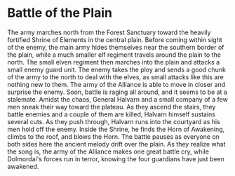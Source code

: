 # Battle of the Plain
The army marches north from the Forest Sanctuary toward the heavily fortified Shrine of Elements in the central plain. Before coming  within sight of the enemy, the main army hides themselves near the southern border of the plain, while a much smaller elf regiment travels around the plain to the north. The small elven regiment then marches into the plain and attacks a small enemy guard unit. The enemy takes the ploy and sends a good chunk of the army to the north to deal with the elves, as small attacks like this are nothing new to them. The army of the Alliance is able to move in closer and surprise the enemy. Soon, battle is raging all around, and it seems to be at a stalemate. Amidst the chaos, General Halvarn and a small company of a few men sneak their way toward the plateau. As they ascend the stairs, they battle enemies and a couple of them are killed, Halvarn himself sustains several cuts. As they push through, Halvarn runs into the courtyard as his men hold off the enemy. Inside the Shrine, he finds the Horn of Awakening, climbs to the roof, and blows the Horn. The battle pauses as everyone on both sides here the ancient melody drift over the plain. As they realize what the song is, the army of the Alliance makes one great battle cry, while Dolmordai's forces run in terror, knowing the four guardians have just been awakened.